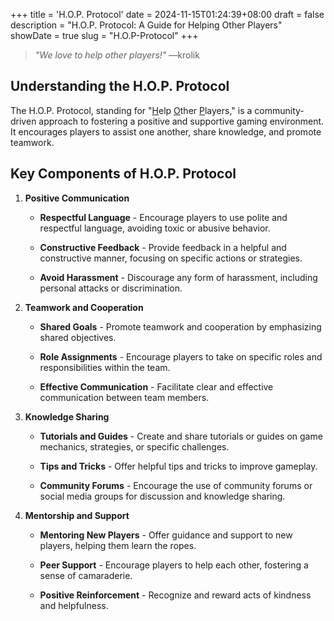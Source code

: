 +++
title = 'H.O.P. Protocol'
date = 2024-11-15T01:24:39+08:00
draft = false
description = "H.O.P. Protocol: A Guide for Helping Other Players"
showDate = true
slug = "H.O.P-Protocol"
+++

> *"We love to help other players!"* &mdash;krolik

## Understanding the H.O.P. Protocol

The H.O.P. Protocol, standing for "<u>H</u>elp <u>O</u>ther <u>P</u>layers," is a community-driven approach to fostering a positive and supportive gaming environment. It encourages players to assist one another, share knowledge, and promote teamwork.

## Key Components of H.O.P. Protocol

1. **Positive Communication**

    - **Respectful Language** - Encourage players to use polite and respectful language, avoiding toxic or abusive behavior.

    - **Constructive Feedback** - Provide feedback in a helpful and constructive manner, focusing on specific actions or strategies.

    - **Avoid Harassment** - Discourage any form of harassment, including personal attacks or discrimination.

2. **Teamwork and Cooperation**

    - **Shared Goals** - Promote teamwork and cooperation by emphasizing shared objectives.

    - **Role Assignments** - Encourage players to take on specific roles and responsibilities within the team.

    - **Effective Communication** - Facilitate clear and effective communication between team members.

3. **Knowledge Sharing**

    - **Tutorials and Guides** - Create and share tutorials or guides on game mechanics, strategies, or specific challenges.

    - **Tips and Tricks** - Offer helpful tips and tricks to improve gameplay.

    - **Community Forums** - Encourage the use of community forums or social media groups for discussion and knowledge sharing.

4. **Mentorship and Support**

    - **Mentoring New Players** - Offer guidance and support to new players, helping them learn the ropes.

    - **Peer Support** - Encourage players to help each other, fostering a sense of camaraderie.

    - **Positive Reinforcement** - Recognize and reward acts of kindness and helpfulness.

